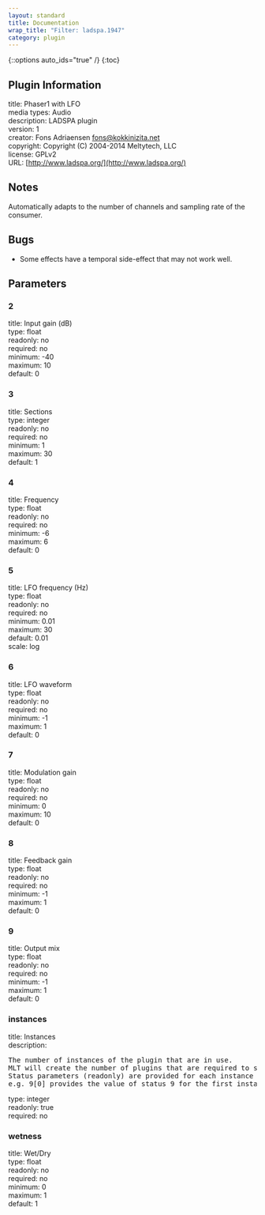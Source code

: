 ```yaml
---
layout: standard
title: Documentation
wrap_title: "Filter: ladspa.1947"
category: plugin
---
```

{::options auto_ids="true" /}
{:toc}

## Plugin Information

title: Phaser1 with LFO  
media types:
Audio  
description: LADSPA plugin  
version: 1  
creator: Fons Adriaensen <fons@kokkinizita.net>  
copyright: Copyright (C) 2004-2014 Meltytech, LLC  
license: GPLv2  
URL: [http://www.ladspa.org/](http://www.ladspa.org/)  

## Notes

Automatically adapts to the number of channels and sampling rate of the consumer.
## Bugs

* Some effects have a temporal side-effect that may not work well.

## Parameters

### 2

title: Input gain (dB)    
type: float  
readonly: no  
required: no  
minimum: -40  
maximum: 10  
default: 0  

### 3

title: Sections    
type: integer  
readonly: no  
required: no  
minimum: 1  
maximum: 30  
default: 1  

### 4

title: Frequency    
type: float  
readonly: no  
required: no  
minimum: -6  
maximum: 6  
default: 0  

### 5

title: LFO frequency (Hz)    
type: float  
readonly: no  
required: no  
minimum: 0.01  
maximum: 30  
default: 0.01  
scale: log  

### 6

title: LFO waveform    
type: float  
readonly: no  
required: no  
minimum: -1  
maximum: 1  
default: 0  

### 7

title: Modulation gain    
type: float  
readonly: no  
required: no  
minimum: 0  
maximum: 10  
default: 0  

### 8

title: Feedback gain    
type: float  
readonly: no  
required: no  
minimum: -1  
maximum: 1  
default: 0  

### 9

title: Output mix    
type: float  
readonly: no  
required: no  
minimum: -1  
maximum: 1  
default: 0  

### instances

title: Instances    
description:
<pre>
The number of instances of the plugin that are in use.
MLT will create the number of plugins that are required to support the number of audio channels.
Status parameters (readonly) are provided for each instance and are accessed by specifying the instance number after the identifier (starting at zero).
e.g. 9[0] provides the value of status 9 for the first instance.
</pre>
type: integer  
readonly: true  
required: no  

### wetness

title: Wet/Dry    
type: float  
readonly: no  
required: no  
minimum: 0  
maximum: 1  
default: 1  

